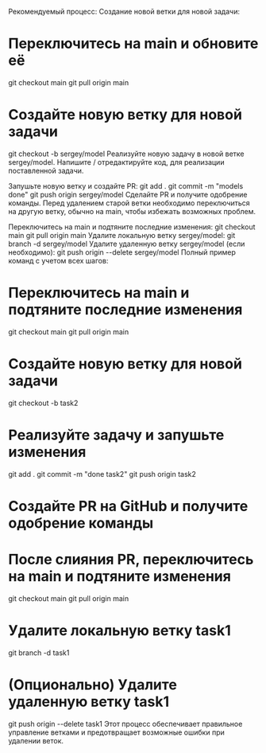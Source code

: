 
Рекомендуемый процесс:
Создание новой ветки для новой задачи:
# Переключитесь на main и обновите её
git checkout main
git pull origin main

# Создайте новую ветку для новой задачи
git checkout -b sergey/model
Реализуйте новую задачу в новой ветке sergey/model.
Напишите / отредактируйте код, для реализации поставленной задачи.

Запушьте новую ветку и создайте PR:
git add .
git commit -m "models done"
git push origin sergey/model
Сделайте PR и получите одобрение команды.
Перед удалением старой ветки необходимо переключиться на другую ветку, обычно на main, чтобы избежать возможных проблем.

Переключитесь на main и подтяните последние изменения:
git checkout main
git pull origin main
Удалите локальную ветку sergey/model:
git branch -d sergey/model
Удалите удаленную ветку sergey/model (если необходимо):
git push origin --delete sergey/model
Полный пример команд с учетом всех шагов:
# Переключитесь на main и подтяните последние изменения
git checkout main
git pull origin main

# Создайте новую ветку для новой задачи
git checkout -b task2

# Реализуйте задачу и запушьте изменения
git add .
git commit -m "done task2"
git push origin task2

# Создайте PR на GitHub и получите одобрение команды

# После слияния PR, переключитесь на main и подтяните изменения
git checkout main
git pull origin main

# Удалите локальную ветку task1
git branch -d task1

# (Опционально) Удалите удаленную ветку task1
git push origin --delete task1
Этот процесс обеспечивает правильное управление ветками и предотвращает возможные ошибки при удалении веток.